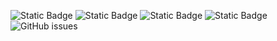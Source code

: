 ![Static Badge](https://img.shields.io/badge/blacklists-60-000000) ![Static Badge](https://img.shields.io/badge/blacklisted-2874514-cc0000) ![Static Badge](https://img.shields.io/badge/whitelisted-2242-00CC00) ![Static Badge](https://img.shields.io/badge/streaming_blacklist-28106-000000) ![GitHub issues](https://img.shields.io/github/issues/fabriziosalmi/blacklists)
